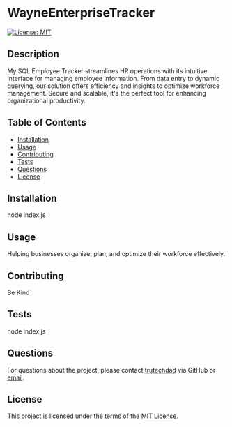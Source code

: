 # WayneEnterpriseTracker
[![License: MIT](https://img.shields.io/badge/license-MIT-blue)](https://opensource.org/licenses/MIT)

## Description
My SQL Employee Tracker streamlines HR operations with its intuitive interface for managing employee information. From data entry to dynamic querying, our solution offers efficiency and insights to optimize workforce management. Secure and scalable, it's the perfect tool for enhancing organizational productivity.

## Table of Contents
- [Installation](#installation)
- [Usage](#usage)
- [Contributing](#contributing)
- [Tests](#tests)
- [Questions](#questions)
- [License](#license)


## Installation
node index.js

## Usage
Helping businesses organize, plan, and optimize their workforce effectively.

## Contributing
Be Kind

## Tests
node index.js

## Questions
For questions about the project, please contact [trutechdad](https://github.com/trutechdad) via GitHub or [email](mailto:Phambrown@carolina.rr.com).

## License

This project is licensed under the terms of the [MIT License](https://opensource.org/licenses/MIT).
